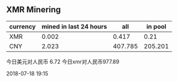 ## XMR Minering

|currency|mined in last 24 hours|all|in pool|
|---|---|---|---|
|XMR|0.002|0.417|0.21|
|CNY|2.023|407.785|205.201|

今日美元对人民币 6.72	今日xmr对人民币977.89


2018-07-18 19:15